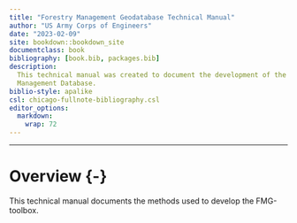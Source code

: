 ```yaml
--- 
title: "Forestry Management Geodatabase Technical Manual"
author: "US Army Corps of Engineers"
date: "2023-02-09"
site: bookdown::bookdown_site
documentclass: book
bibliography: [book.bib, packages.bib]
description: 
  This technical manual was created to document the development of the Forestry
  Management Database. 
biblio-style: apalike
csl: chicago-fullnote-bibliography.csl
editor_options: 
  markdown: 
    wrap: 72
---
```


--- 



# Overview {-}

This technical manual documents the methods used to develop the FMG-toolbox. 
